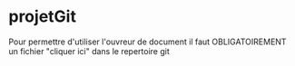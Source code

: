 # projetGit

Pour permettre d'utiliser l'ouvreur de document il faut OBLIGATOIREMENT un fichier "cliquer ici" dans le repertoire git
